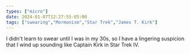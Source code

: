 ```yaml
---
types: ["micro"]
date: 2024-01-07T12:27:55-05:00
tags: ["swearing","Mormonism","Star Trek","James T. Kirk"]
---
```

I didn't learn to swear until I was in my 30s, so I have a lingering suspicion that I wind up sounding like Captain Kirk in Star Trek IV.
